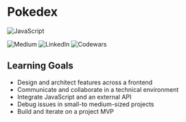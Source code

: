 <h1>Pokedex</h1>

![JavaScript](https://img.shields.io/badge/javascript-%23323330.svg?style=for-the-badge&logo=javascript&logoColor=%23F7DF1E)

![Medium](https://img.shields.io/badge/Medium-12100E?style=plastic&logo=medium&logoColor=white)
![LinkedIn](https://img.shields.io/badge/linkedin-%230077B5.svg?style=for-the-badge&logo=linkedin&logoColor=white)
![Codewars](https://img.shields.io/badge/Codewars-B1361E?style=for-the-badge&logo=codewars&logoColor=grey)

## Learning Goals

- Design and architect features across a frontend
- Communicate and collaborate in a technical environment
- Integrate JavaScript and an external API
- Debug issues in small-to medium-sized projects
- Build and iterate on a project MVP
